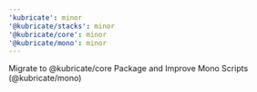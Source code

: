 ```yaml
---
'kubricate': minor
'@kubricate/stacks': minor
'@kubricate/core': minor
'@kubricate/mono': minor
---
```


Migrate to @kubricate/core Package and Improve Mono Scripts (@kubricate/mono)

